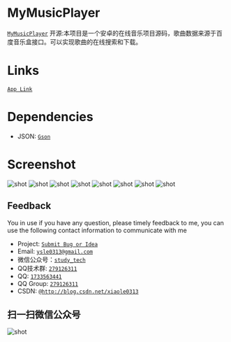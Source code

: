 # MyMusicPlayer
[`MyMusicPlayer`](https://github.com/xiaole0310/MyMusicPlayer)
开源:本项目是一个安卓的在线音乐项目源码，歌曲数据来源于百度音乐盒接口。可以实现歌曲的在线搜索和下载。

# Links
[`App Link`](https://github.com/xiaole0310/MyMusicPlayer)


# Dependencies

* JSON: [`Gson`](https://github.com/google/gson)


# Screenshot
![shot](https://github.com/xiaole0310/MyMusicPlayer/blob/master/screenshot/music1.png)
![shot](https://github.com/xiaole0310/MyMusicPlayer/blob/master/screenshot/music2.png)
![shot](https://github.com/xiaole0310/MyMusicPlayer/blob/master/screenshot/music3.png)
![shot](https://github.com/xiaole0310/MyMusicPlayer/blob/master/screenshot/music4.png)
![shot](https://github.com/xiaole0310/MyMusicPlayer/blob/master/screenshot/music5.png)
![shot](https://github.com/xiaole0310/MyMusicPlayer/blob/master/screenshot/music6.png)
![shot](https://github.com/xiaole0310/MyMusicPlayer/blob/master/screenshot/music7.png)
![shot](https://github.com/xiaole0310/MyMusicPlayer/blob/master/screenshot/music8.png)


## Feedback

You in use if you have any question, please timely feedback to me, you can use the following contact information to communicate with me

* Project: [`Submit Bug or Idea`](https://github.com/xiaole0310/MyMusicPlayer/issues)
* Email: [`ysle0313@gmail.com`](ysle0313@gmail.com)
* 微信公众号：[`study_tech`](https://github.com/xiaole0310/MyMusicPlayer/blob/master/screenshot/study_tech.png)
* QQ技术群: [`279126311`](http://shang.qq.com/wpa/qunwpa?idkey=2f6929590e81beec21333f4a7473a6074e73f5b605b140cd4b6e4639b7990552)
* QQ: [`1733563441`](http://wpa.qq.com/msgrd?v=3&amp;uin=1733563441&amp;site=qq&amp;menu=yes)
* QQ Group: [`279126311`](http://shang.qq.com/wpa/qunwpa?idkey=2f6929590e81beec21333f4a7473a6074e73f5b605b140cd4b6e4639b7990552)
* CSDN: [`@http://blog.csdn.net/xiaole0313`](http://blog.csdn.net/xiaole0313)

## 扫一扫微信公众号

![shot](https://github.com/xiaole0310/MyMusicPlayer/blob/master/screenshot/study_tech.png)
